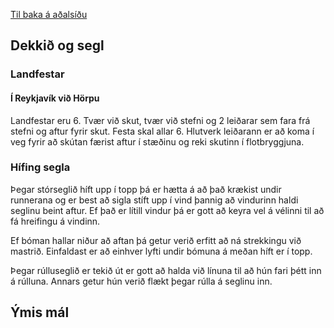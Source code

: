 [Til baka á aðalsíðu](README.md)
## Dekkið og segl
### Landfestar
#### Í Reykjavík við Hörpu
Landfestar eru 6. Tvær við skut, tvær við stefni og 2 leiðarar sem fara frá stefni og aftur fyrir skut. Festa skal allar 6. Hlutverk leiðarann er að koma í veg fyrir að skútan færist aftur í stæðinu og reki skutinn í flotbryggjuna.

### Hífing segla
Þegar stórseglið híft upp í topp þá er hætta á að það krækist undir runnerana og er best að sigla stíft upp í vind þannig að vindurinn haldi seglinu beint aftur. Ef það er lítill vindur þá er gott að keyra vel á vélinni til að fá hreifingu á vindinn.

Ef bóman hallar niður að aftan þá getur verið erfitt að ná strekkingu við mastrið. Einfaldast er að einhver lyfti undir bómuna á meðan híft er í topp.

Þegar rúlluseglið er tekið út er gott að halda við línuna til að hún fari þétt inn á rúlluna. Annars getur hún verið flækt þegar rúlla á seglinu inn.
## Ýmis mál

